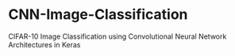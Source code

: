 # CNN-Image-Classification
CIFAR-10 Image Classification using Convolutional Neural Network Architectures in Keras
